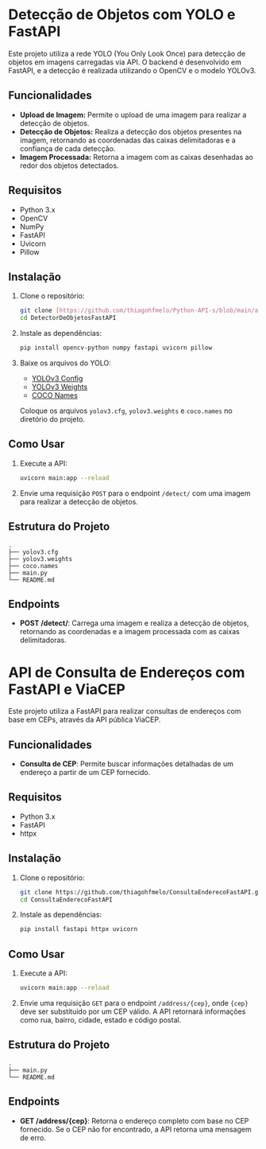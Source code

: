 # Detecção de Objetos com YOLO e FastAPI

Este projeto utiliza a rede YOLO (You Only Look Once) para detecção de objetos em imagens carregadas via API. O backend é desenvolvido em FastAPI, e a detecção é realizada utilizando o OpenCV e o modelo YOLOv3.

## Funcionalidades

- **Upload de Imagem:** Permite o upload de uma imagem para realizar a detecção de objetos.
- **Detecção de Objetos:** Realiza a detecção dos objetos presentes na imagem, retornando as coordenadas das caixas delimitadoras e a confiança de cada detecção.
- **Imagem Processada:** Retorna a imagem com as caixas desenhadas ao redor dos objetos detectados.

## Requisitos

- Python 3.x
- OpenCV
- NumPy
- FastAPI
- Uvicorn
- Pillow

## Instalação

1. Clone o repositório:
    ```bash
    git clone [https://github.com/thiagohfmelo/Python-API-s/blob/main/apiBoundingBox.py]
    cd DetectorDeObjetosFastAPI
    ```

2. Instale as dependências:
    ```bash
    pip install opencv-python numpy fastapi uvicorn pillow
    ```

3. Baixe os arquivos do YOLO:
    - [YOLOv3 Config](https://github.com/pjreddie/darknet/blob/master/cfg/yolov3.cfg)
    - [YOLOv3 Weights](https://pjreddie.com/media/files/yolov3.weights)
    - [COCO Names](https://github.com/pjreddie/darknet/blob/master/data/coco.names)

    Coloque os arquivos `yolov3.cfg`, `yolov3.weights` e `coco.names` no diretório do projeto.

## Como Usar

1. Execute a API:
    ```bash
    uvicorn main:app --reload
    ```

2. Envie uma requisição `POST` para o endpoint `/detect/` com uma imagem para realizar a detecção de objetos.

## Estrutura do Projeto

```plaintext
.
├── yolov3.cfg
├── yolov3.weights
├── coco.names
├── main.py
└── README.md
```

## Endpoints

- **POST /detect/**: Carrega uma imagem e realiza a detecção de objetos, retornando as coordenadas e a imagem processada com as caixas delimitadoras.

# API de Consulta de Endereços com FastAPI e ViaCEP

Este projeto utiliza a FastAPI para realizar consultas de endereços com base em CEPs, através da API pública ViaCEP.

## Funcionalidades

- **Consulta de CEP**: Permite buscar informações detalhadas de um endereço a partir de um CEP fornecido.

## Requisitos

- Python 3.x
- FastAPI
- httpx

## Instalação

1. Clone o repositório:
    ```bash
    git clone https://github.com/thiagohfmelo/ConsultaEnderecoFastAPI.git
    cd ConsultaEnderecoFastAPI
    ```

2. Instale as dependências:
    ```bash
    pip install fastapi httpx uvicorn
    ```

## Como Usar

1. Execute a API:
    ```bash
    uvicorn main:app --reload
    ```

2. Envie uma requisição `GET` para o endpoint `/address/{cep}`, onde `{cep}` deve ser substituído por um CEP válido. A API retornará informações como rua, bairro, cidade, estado e código postal.

## Estrutura do Projeto

```plaintext
.
├── main.py
└── README.md
```

## Endpoints

- **GET /address/{cep}**: Retorna o endereço completo com base no CEP fornecido. Se o CEP não for encontrado, a API retorna uma mensagem de erro.

